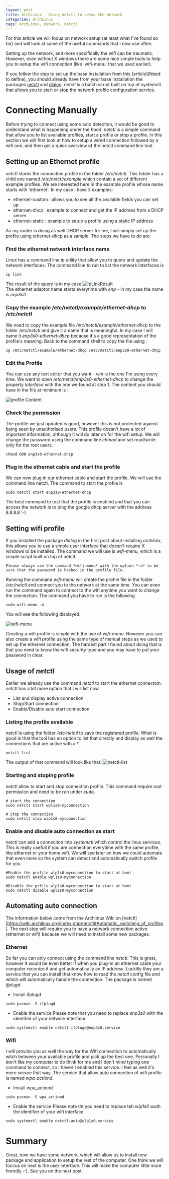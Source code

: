 ```yaml
---
layout: post
title: ArchLinux - Using netctl to setup the network
categories: ArchLinux
tags: ArchLinux, network, netctl
---
```


For this article we will focus on network setup (at least what I've found so far) and will look at some of the useful commands that I now use often.

Setting up the network, and more specifically the wifi can be traumatic. However, even without X windows there are some nice simple tools to help you to setup the wifi connection (like 'wifi-menu' that we used earlier).

If you follow the step to set up the base installation from this [article](Need to define), you should already have from your base installation the packages [netctl](https://wiki.archlinux.org/index.php/netctl) and [dialog](http://linuxcommand.org/lc3_adv_dialog.php). *netctl* is a batch script built on top of systemctl that allows you to start or stop the network profile configuration service.

# Connecting Manually

Before trying to connect using some auto detection, it would be good to understand what is happening under the hood. *netctl* is a simple command that allow you to list available profiles, start a profile or stop a profile. In this section we will first look at how to setup a wired connection followed by a wifi one, and then get a quick overview of the netctl command line tool.


## Setting up an Ethernet profile

*netctl* stores the connection profile in the folder */etc/netctl*. This folder has a child one named */etc/netctl/example* which contain a set of different example profiles. We are interested here in the example profile whose name starts with 'ethernet'. In my case I have 3 examples:  

- ethernet-custom : allows you to see all the available fields you can set up
- ethernet-dhcp : example to connect and get the IP address from a DHCP server
- ethernet-static : example to setup a profile using a static IP address  

As my router is doing as well DHCP server for me, I will simply set up the profile using ethernet-dhcp as a sample. The steps we have to do are:  

### Find the ethernet network interface name
Linux has a command line *ip* utility that allow you to query and update the network interfaces. The command line to run to list the network interfaces is  

```shell
ip link
```  
  
The result of the query is in my case
![IpLinkResult](/pictures/IpLinkResult.png)  
  The ethernet adaptor name starts everytime with *enp* - in my case the name is *enp3s0*  

### Copy the example */etc/netctl/example/ethernet-dhcp* to */etc/netctl*  
We need to copy the example file */etc/netctl/example/ethernet-dhcp* to the folder */etc/netctl* and give it a name that is meaningful. In my case I will name it *enp3s0-ethernet-dhcp* because it's a good representation of the profile's meaning.
Back to the command shell to copy the file using :

```shell
cp /etc/netctl/example/ethernet-dhcp /etc/netctl/enp3s0-ethernet-dhcp
```  

### Edit the Profile
You can use any text editor that you want - *vim* is the one I'm using every time. We want to open */etc/netctl/enp3s0-ethernet-dhcp* to change the property *Interface* with the one we found at step 1.
The content you should have in the file at minimum is :

![profile Content](/pictures/enp3s0-ethernet-dhcp-Content.png)

### Check the permission
The profile we just updated is good, however this is not protected against being seen by unauthorised users. This profile doesn't have a lot of important information, although it will do later on for the wifi setup. We will change the password using the command line *chmod* and set read/write only for the root users.  

```shell
chmod 600 enp3s0-ethernet-dhcp
```

### Plug in the ethernet cable and start the profile
We can now plug in our ethernet cable and start the profile. We will use the command line netctl. The command to start the profile is   

```shell
sudo netctl start enp3s0-ethernet-dhcp
```

  The best command to test that the profile is enabled and that you can access the network is to ping the google dhcp server with the address 8.8.8.8 :-)

## Setting wifi profile

If you installed the package *dialog* in the first post about installing *archlinix*, this allows you to use a simple user interface that doesn't require X windows to be installed. The command we will use is *wifi-menu*, which is a simple script built on top of netctl.

```
Please always use the command *wifi-menu* with the option *-o* to be sure that the password is hashed in the profile file.
```
Running the command *wifi-menu* will create the profile file in the folder */etc/netctl* and connect you to the network at the same time. You can even run the command again to connect to the wifi anytime you want to change the connection. The command you have to run is the following

```shell
sudo wifi-menu -o
```  

You will see the following displayed:

![wifi-menu](/pictures/wifi-menu.png)

Creating a wifi profile is simple with the use of *wifi-menu*. However you can also create a wifi profile using the same type of manual steps as we used to set up the ethernet connection. The hardest part I found about doing that is that you need to know the wifi security type and you may have to put your password in clear.

## Usage of *netctl*
Earlier we already use the command *netctl* to start the ethernet connectoin. *netctl* has a lot more option that I will list now.

- List and display active connection
- Stop/Start connection
- Enable/Disable auto start connection

### Listing the profile available
*netctl* is using the folder */etc/netctl* to save the registered profile. What is good is that the tool has an option to list that directly and display as well the connections that are active with a *.
```shell
netctl list
```

The output of that command will look like that.
![netctl-list](/pictures/netctl-list.png)

### Starting and stoping profile
*netctl* allow to start and stop connection profile. This command require root permission and need to be run under *sudo*.
   
```shell
# start the connection
sudo netctl start wpl1s0-myconnection

# Stop the connection
sudo netctl stop wlp1s0-myconnection
```

### Enable and disable auto connection as start
*netctl* can add a conneciton into *systemctl* which control the linux services. This is really usefull if you are connection everytime with the same profile, like ethernet or your home wifi. We will see later on how we could automate that even more so the system can detect and automatically switch profile for you.
   
```shell
#Enable the profile wlp1s0-myconnection to start at boot
sudo netctl enable wpl1s0-myconnection

#Disable the prfile wlp1s0-myconnection to start at boot
sudo netctl disable wpl1s0-myconnection
```

## Automating auto connection
The information below come from the Archlinux Wiki on [netctl][https://wiki.archlinux.org/index.php/netctl#Automatic_switching_of_profiles]. The next step will require you to have a network connection active (ethernet or wifi) because we will need to install some new packages.

### Ethernet
So far you can only connect using the command line *netctl*. This is great, however it would be even better if when you plug-in an ethernet cable your computer reconize it and get automatically an IP address. Luckilly they are a service that you can install that know how to read the *netctl* config file and which will automatically handle the connection. The package is named *ifplugd*.

- Install ifplugd

```shell
sudo pacman -S ifplugd
```

- Enable the service
Please note that you need to replace *enp3s0* with the identifier of your network interface.

```shell
sudo systemctl enable netctl-ifplugd@enp3s0.service
```

### Wifi
I will provide you as well the way for the Wifi connection to automatically witch between your available profile and pick up the best one. Personally I don't like my computer to do think for me and I don't mind typing one command to connect, so I haven't enabled this service. I feel as well it's more secure that way.
The service that allow auto connection of wifi profile is named *wpa_actiond*.

- Install wpa_actiond

```shell
sudo pacman -S wpa_actiond
```

- Enable the service
Please note tht you need to replace teh *wlp1s0* wuth the identifier of your wifi interface

```
sudo systemctl enable netctl-auto@wlp1s0.service
```

# Summary
Great, now we have some network, which will allow us to install new package and application to setup the rest of the computer. One think we will foccus on next is the user interface. This will make the computer little more firendly :-).
See you on the next post.
